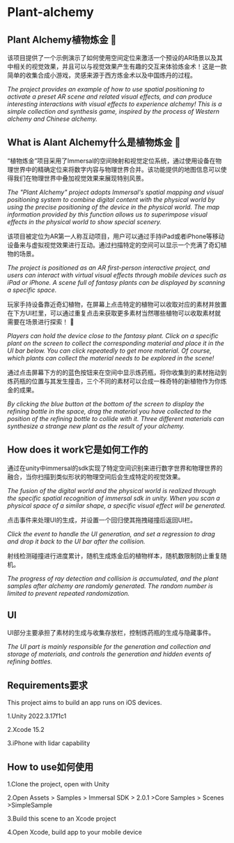 # Plant-alchemy
## Plant Alchemy植物炼金 :herb:
该项目提供了一个示例演示了如何使用空间定位来激活一个预设的AR场景以及其中相关的视觉效果，并且可以与视觉效果产生有趣的交互来体验炼金术！这是一款简单的收集合成小游戏，灵感来源于西方炼金术以及中国炼丹的过程。

_The project provides an example of how to use spatial positioning to activate a preset AR scene and related visual effects, and can produce interesting interactions with visual effects to experience alchemy! This is a simple collection and synthesis game, inspired by the process of Western alchemy and Chinese alchemy._

## What is Alant Alchemy什么是植物炼金 :herb:
“植物炼金”项目采用了lmmersal的空间映射和视觉定位系统，通过使用设备在物理世界中的精确定位来将数字内容与物理世界合并。该功能提供的地图信息可以使得我们在物理世界中叠加视觉效果来展现特别风景。

_The "Plant Alchemy" project adopts lmmersal's spatial mapping and visual positioning system to combine digital content with the physical world by using the precise positioning of the device in the physical world. The map information provided by this function allows us to superimpose visual effects in the physical world to show special scenery._

该项目被定位为AR第一人称互动项目，用户可以通过手持iPad或者iPhone等移动设备来与虚拟视觉效果进行互动。通过扫描特定的空间可以显示一个充满了奇幻植物的场景。

_The project is positioned as an AR first-person interactive project, and users can interact with virtual visual effects through mobile devices such as iPad or iPhone. A scene full of fantasy plants can be displayed by scanning a specific space._

玩家手持设备靠近奇幻植物，在屏幕上点击特定的植物可以收取对应的素材并放置在下方UI栏里，可以通过重复点击来获取更多素材当然哪些植物可以收取素材就需要在场景进行探索！ :dizzy:

_Players can hold the device close to the fantasy plant. Click on a specific plant on the screen to collect the corresponding material and place it in the UI bar below. You can click repeatedly to get more material. Of course, which plants can collect the material needs to be explored in the scene!_

通过点击屏幕下方的的蓝色按钮来在空间中显示炼药瓶，将你收集到的素材拖动到炼药瓶的位置与其发生撞击，三个不同的素材可以合成一株奇特的新植物作为你炼金的成果。

_By clicking the blue button at the bottom of the screen to display the refining bottle in the space, drag the material you have collected to the position of the refining bottle to collide with it. Three different materials can synthesize a strange new plant as the result of your alchemy._

## How does it work它是如何工作的
通过在unity中immersal的sdk实现了特定空间识别来进行数字世界和物理世界的融合，当你扫描到类似形状的物理空间后会生成特定的视觉效果。

_The fusion of the digital world and the physical world is realized through the specific spatial recognition of immersal sdk in unity. When you scan a physical space of a similar shape, a specific visual effect will be generated._

点击事件来处理UI的生成，并设置一个回归使其拖拽碰撞后返回UI栏。

_Click the event to handle the UI generation, and set a regression to drag and drop it back to the UI bar after the collision._

射线检测碰撞进行进度累计，随机生成炼金后的植物样本，随机数限制防止重复随机。

_The progress of ray detection and collision is accumulated, and the plant samples after alchemy are randomly generated. The random number is limited to prevent repeated randomization._

## UI
UI部分主要承担了素材的生成与收集存放栏，控制炼药瓶的生成与隐藏事件。

_The UI part is mainly responsible for the generation and collection and storage of materials, and controls the generation and hidden events of refining bottles._

## Requirements要求
This project aims to build an app runs on iOS devices.

1.Unity 2022.3.17f1c1

2.Xcode 15.2

3.iPhone with lidar capability

## How to use如何使用
1.Clone the project, open with Unity

2.Open Assets > Samples > Immersal SDK > 2.0.1 >Core Samples > Scenes >SimpleSample

3.Build this scene to an Xcode project 

4.Open Xcode, build app to your mobile device
